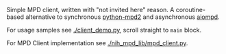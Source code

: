 Simple MPD client, written with "not invited here" reason. A coroutine-based alternative to synchronous [python-mpd2](https://github.com/Mic92/python-mpd2) and asynchronous [aiompd](https://github.com/zzzsochi/aiompd).

For usage samples see [./client_demo.py](./client_demo.py), scroll straight to `main` block.

For MPD Client implementation see [./nih_mpd_lib/mpd_client.py](./nih_mpd_lib/mpd_client.py).
